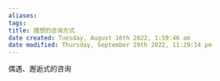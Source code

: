 ```yaml
---
aliases: 
tags: 
title: 理想的咨询方式
date created: Tuesday, August 16th 2022, 1:59:46 am
date modified: Thursday, September 29th 2022, 11:29:14 pm
---
```


偶遇、邂逅式的咨询